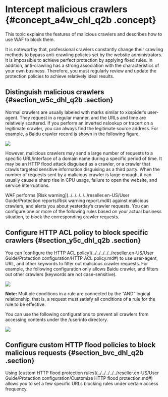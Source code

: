 # Intercept malicious crawlers {#concept_a4w_chl_q2b .concept}

This topic explains the features of malicious crawlers and describes how to use WAF to block them.

It is noteworthy that, professional crawlers constantly change their crawling methods to bypass anti-crawling policies set by the website administrators. It is impossible to achieve perfect protection by applying fixed rules. In addition, anti-crawling has a strong association with the characteristics of your own business. Therefore, you must regularly review and update the protection policies to achieve relatively ideal results.

## Distinguish malicious crawlers {#section_w5c_dhl_q2b .section}

Normal crawlers are usually labeled with marks similar to xxspider’s user-agent. They request in a regular manner, and the URLs and time are relatively scattered. If you perform an inverted nslookup or tracert on a legitimate crawler, you can always find the legitimate source address. For example, a Baidu crawler record is shown in the following figure.

![](http://static-aliyun-doc.oss-cn-hangzhou.aliyuncs.com/assets/img/15615/15477944768008_en-US.png)

However, malicious crawlers may send a large number of requests to a specific URL/interface of a domain name during a specific period of time. It may be an HTTP flood attack disguised as a crawler, or a crawler that crawls targeted sensitive information disguising as a third party. When the number of requests sent by a malicious crawler is large enough, it can usually cause a sharp rise in CPU usage, failure to open the website, and service interruptions.

WAF performs [Risk warning](../../../../../reseller.en-US/User Guide/Protection reports/Risk warning report.md#) against malicious crawlers, and alerts you about yesterday’s crawler requests. You can configure one or more of the following rules based on your actual business situation, to block the corresponding crawler requests.

## Configure HTTP ACL policy to block specific crawlers {#section_y5c_dhl_q2b .section}

You can [configure the HTTP ACL policy](../../../../../reseller.en-US/User Guide/Protection configuration/HTTP ACL policy.md#) to use user-agent, URL, and other keywords to filter out malicious crawler requests. For example, the following configuration only allows Baidu crawler, and filters out other crawlers \(keywords are not case-sensitive\).

![](http://static-aliyun-doc.oss-cn-hangzhou.aliyuncs.com/assets/img/15615/15477944768009_en-US.png)

**Note:** Multiple conditions in a rule are connected by the “AND” logical relationship, that is, a request must satisfy all conditions of a rule for the rule to be effective.

You can use the following configurations to prevent all crawlers from accessing contents under the /userinfo directory.

![](http://static-aliyun-doc.oss-cn-hangzhou.aliyuncs.com/assets/img/15615/15477944768010_en-US.png)

## Configure custom HTTP flood policies to block malicious requests {#section_bvc_dhl_q2b .section}

Using [custom HTTP flood protection rules](../../../../../reseller.en-US/User Guide/Protection configuration/Customize HTTP flood protection.md#) allows you to set a few specific URLs blocking rules under certain access frequency.

